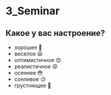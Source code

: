 # 3_Seminar

## Какое у вас настроение?
* хорошее :grimacing:
* веселое :smiley:
* оптимистичное :heart_eyes:
* реалистичное :worried:
* осеннее :flushed:
* сонливое :confused:
* грустнющее :grimacing:
